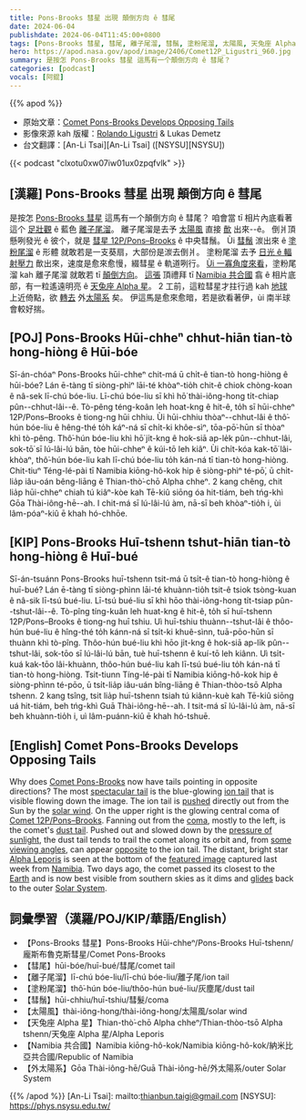 ```yaml
---
title: Pons-Brooks 彗星 出現 顛倒方向 ê 彗尾
date: 2024-06-04
publishdate: 2024-06-04T11:45:00+0800
tags: [Pons-Brooks 彗星, 彗尾, 離子尾溜, 彗鬚, 塗粉尾溜, 太陽風, 天兔座 Alpha 星, Namibia 共合國, 外太陽系]
hero: https://apod.nasa.gov/apod/image/2406/Comet12P_Ligustri_960.jpg
summary: 是按怎 Pons-Brooks 彗星 這馬有一个顛倒方向 ê 彗尾？
categories: [podcast]
vocals: [阿錕]
---
```


{{% apod %}}

- 原始文章：[Comet Pons-Brooks Develops Opposing Tails](https://apod.nasa.gov/apod/ap240604.html)
- 影像來源 kah 版權：[Rolando Ligustri](https://www.instagram.com/rolandoligustri/) & Lukas Demetz
- 台文翻譯：[An-Li Tsai][An-Li Tsai] ([NSYSU][NSYSU])

{{< podcast "clxotu0xw07iw01ux0zpqfvlk" >}}

## [漢羅] Pons-Brooks 彗星 出現 顛倒方向 ê 彗尾
是按怎 [Pons-Brooks 彗星][Comet Pons-Brooks] 這馬有一个顛倒方向 ê 彗尾？
咱會當 tī 相片內底看著這个 [足壯觀][spectacular tail] ê 藍色 [離子尾溜][ion tail]。
離子尾溜是去予 [太陽風][solar wind] 直接 [歕][pushed] 出來--ê。
倒爿頂懸咧發光 ê 彼个，就是 [彗星 12P/Pons–Brooks][Comet 12P/Pons–Brooks] ê 中央彗鬚。
Ùi [彗鬚][coma] 湠出來 ê [塗粉尾溜][dust tail] ê 形體 就敢若是一支葵扇，大部份是湠去倒爿。
塗粉尾溜 去予 [日光 ê 輻射壓力][pressure of sunlight] 歕出來，速度是愈來愈慢，綴彗星 ê 軌道咧行。
[Ùi 一寡角度來看][some viewing angles]，塗粉尾溜 kah 離子尾溜 就敢若 tī [顛倒方向][opposite]。
[這張][featured image] 頂禮拜 tī [Namibia 共合國][Namibia] 翕 ê 相片底部，有一粒遙遠明亮 ê [天兔座 Alpha 星][Alpha Leporis]。
2 工前，這粒彗星才拄行過 kah [地球][Earth] 上近倚點，欲 [轉去][glides] 外[太陽系][Solar System] 矣。
伊這馬是愈來愈暗，若是欲看著伊，ùi 南半球會較好揣。

## [POJ] Pons-Brooks Hūi-chheⁿ chhut-hiān tian-tò hong-hiòng ê Hūi-bóe
Sī-án-chóaⁿ Pons-Brooks hūi-chheⁿ chit-má ū chi̍t-ê tian-tò hong-hiòng ê hūi-bóe?
Lán ē-tàng tī siòng-phìⁿ lāi-té khòaⁿ-tio̍h chit-ê chiok chòng-koan ê nâ-sek lī-chú bóe-liu.
Lī-chú bóe-liu sī khì hō͘ thài-iông-hong ti̍t-chiap pûn--chhut-lâi--ê.
Tò-pêng téng-koân leh hoat-kng ê hit-ê, to̍h sī hūi-chheⁿ 12P/Pons–Brooks ê tiong-ng hūi chhiu.
Ùi hūi-chhiu thòaⁿ--chhut-lâi ê thô͘-hún bóe-liu ê hêng-thé to̍h káⁿ-ná sī chi̍t-ki khôe-sìⁿ, tōa-pō͘-hūn sī thòaⁿ khì tò-pêng.
Thô͘-hún bóe-liu khì hō͘ ji̍t-kng ê hok-siā ap-le̍k pûn--chhut-lâi, sok-tō͘ sī lú-lâi-lú bān, tòe hūi-chheⁿ ê kúi-tō leh kiâⁿ.
Ùi chi̍t-kóa kak-tō͘ lâi-khòaⁿ, thô͘-hún bóe-liu kah lī-chú bóe-liu to̍h kán-ná tī tian-tò hong-hiòng.
Chit-tiuⁿ Téng-lé-pài tī Namibia kiōng-hô-kok hip ê siòng-phìⁿ té-pō͘, ū chi̍t-lia̍p iâu-oán bêng-liāng ê Thian-thò͘-chō Alpha chheⁿ.
2 kang chêng, chit lia̍p hūi-chheⁿ chiah tú kiâⁿ-kòe kah Tē-kiû siōng óa hit-tiám, beh tńg-khì Gōa Thài-iông-hē--ah.
I chit-má sī lú-lâi-lú àm, nā-sī beh khòaⁿ-tio̍h i, ùi lâm-póaⁿ-kiû ē khah hó-chhōe.

## [KIP] Pons-Brooks Huī-tshenn tshut-hiān tian-tò hong-hiòng ê Huī-bué
Sī-án-tsuánn Pons-Brooks huī-tshenn tsit-má ū tsi̍t-ê tian-tò hong-hiòng ê huī-bué?
Lán ē-tàng tī siòng-phìnn lāi-té khuànn-tio̍h tsit-ê tsiok tsòng-kuan ê nâ-sik lī-tsú bué-liu.
Lī-tsú bué-liu sī khì hōo thài-iông-hong ti̍t-tsiap pûn--tshut-lâi--ê.
Tò-pîng tíng-kuân leh huat-kng ê hit-ê, to̍h sī huī-tshenn 12P/Pons–Brooks ê tiong-ng huī tshiu.
Uì huī-tshiu thuànn--tshut-lâi ê thôo-hún bué-liu ê hîng-thé to̍h kánn-ná sī tsi̍t-ki khuê-sìnn, tuā-pōo-hūn sī thuànn khì tò-pîng.
Thôo-hún bué-liu khì hōo ji̍t-kng ê hok-siā ap-li̍k pûn--tshut-lâi, sok-tōo sī lú-lâi-lú bān, tuè huī-tshenn ê kuí-tō leh kiânn.
Uì tsi̍t-kuá kak-tōo lâi-khuànn, thôo-hún bué-liu kah lī-tsú bué-liu to̍h kán-ná tī tian-tò hong-hiòng.
Tsit-tiunn Tíng-lé-pài tī Namibia kiōng-hô-kok hip ê siòng-phìnn té-pōo, ū tsi̍t-lia̍p iâu-uán bîng-liāng ê Thian-thòo-tsō Alpha tshenn.
2 kang tsîng, tsit lia̍p huī-tshenn tsiah tú kiânn-kuè kah Tē-kiû siōng uá hit-tiám, beh tńg-khì Guā Thài-iông-hē--ah.
I tsit-má sī lú-lâi-lú àm, nā-sī beh khuànn-tio̍h i, uì lâm-puánn-kiû ē khah hó-tshuē.

## [English] Comet Pons-Brooks Develops Opposing Tails
Why does [Comet Pons-Brooks][Comet Pons-Brooks] now have tails pointing in opposite directions?
The most [spectacular tail][spectacular tail] is the blue-glowing [ion tail][ion tail] that is visible flowing down the image.
The ion tail is [pushed][pushed] directly out from the Sun by the [solar wind][solar wind].
On the upper right is the glowing central coma of [Comet 12P/Pons–Brooks][Comet 12P/Pons–Brooks].
Fanning out from the [coma][coma], mostly to the left, is the comet's [dust tail][dust tail].
Pushed out and slowed down by the [pressure of sunlight][pressure of sunlight], the dust tail tends to trail the comet along its orbit and, from [some viewing angles][some viewing angles], can appear [opposite][opposite] to the ion tail.
The distant, bright star [Alpha Leporis][Alpha Leporis] is seen at the bottom of the [featured image][featured image] captured last week from [Namibia][Namibia].
Two days ago, the comet passed its closest to the [Earth][Earth] and is now best visible from southern skies as it dims and [glides][glides] back to the outer [Solar System][Solar System].

## 詞彙學習（漢羅/POJ/KIP/華語/English）
- 【Pons-Brooks 彗星】Pons-Brooks Hūi-chheⁿ/Pons-Brooks Huī-tshenn/龐斯布魯克斯彗星/Comet Pons-Brooks
- 【彗尾】hūi-bóe/huī-bué/彗尾/comet tail
- 【離子尾溜】lī-chú bóe-liu/lī-chú bóe-liu/離子尾/ion tail
- 【塗粉尾溜】thô͘-hún bóe-liu/thôo-hún bué-liu/灰塵尾/dust tail
- 【彗鬚】hūi-chhiu/huī-tshiu/彗髮/coma
- 【太陽風】thài-iông-hong/thài-iông-hong/太陽風/solar wind
- 【天兔座 Alpha 星】Thian-thò͘-chō Alpha chheⁿ/Thian-thòo-tsō Alpha tshenn/天兔座 Alpha 星/Alpha Leporis
- 【Namibia 共合國】Namibia kiōng-hô-kok/Namibia kiōng-hô-kok/納米比亞共合國/Republic of Namibia
- 【外太陽系】Gōa Thài-iông-hē/Guā Thài-iông-hē/外太陽系/outer Solar System

{{% /apod %}}
[An-Li Tsai]: mailto:thianbun.taigi@gmail.com
[NSYSU]: https://phys.nsysu.edu.tw/

[copyright]: https://apod.nasa.gov/apod/fap/lib/about_apod.html#srapply
[License3]: https://creativecommons.org/licenses/by/3.0/
[License2]:https://creativecommons.org/licenses/by-nc-nd/2.0/

[Comet Pons-Brooks]:https://spaceplace.nasa.gov/comets/
[spectacular tail]:https://apod.nasa.gov/apod/ap210308.html
[ion tail]:https://astronomy.swin.edu.au/cosmos/c/Cometary+Gas+Tail
[pushed]:https://apod.nasa.gov/apod/ap220110.html
[solar wind]:https://science.nasa.gov/resource/the-solar-wind-across-our-solar-system/
[Comet 12P/Pons–Brooks]:https://en.wikipedia.org/wiki/12P/Pons%E2%80%93Brooks
[coma]:https://en.wikipedia.org/wiki/Coma_(comet)
[dust tail]:https://astronomy.swin.edu.au/cosmos/C/Cometary+Dust+Tail
[pressure of sunlight]:https://en.wikipedia.org/wiki/Poynting%E2%80%93Robertson_effect
[some viewing angles]:https://spaceplace.nasa.gov/comets/en/anatomy-of-a-comet.en.jpg
[opposite]:https://apod.nasa.gov/apod/ap190624.html
[Alpha Leporis]:https://en.wikipedia.org/wiki/Alpha_Leporis
[featured image]:https://www.facebook.com/photo/?fbid=8297831726911868&set=a.100321199996336
[Namibia]:https://en.wikipedia.org/wiki/Namibia
[Earth]:https://apod.nasa.gov/apod/ap220206.html
[glides]:https://youtu.be/L9mrTdYhOHg
[Solar System]:https://apod.nasa.gov/apod/ap220911.html
